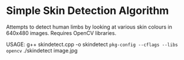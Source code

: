 Simple Skin Detection Algorithm
===============================
Attempts to detect human limbs by looking at various skin colours in 640x480 images. Requires OpenCV libraries.

USAGE:
g++ skindetect.cpp -o skindetect `pkg-config --cflags --libs opencv`
./skindetect image.jpg
